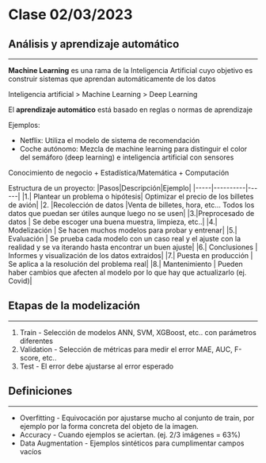 # Clase 02/03/2023
## Análisis y aprendizaje automático
---
**Machine Learning** es una rama de la Inteligencia Artificial cuyo objetivo es construir sistemas que aprendan automáticamente de los datos

Inteligencia artificial > Machine Learning > Deep Learning

El **aprendizaje automático** está basado en reglas o normas de aprendizaje

Ejemplos:

- Netflix: Utiliza el modelo de sistema de recomendación
- Coche autónomo: Mezcla de machine learning para distinguir el color del semáforo (deep learning) e inteligencia artificial con sensores
  
Conocimiento de negocio + Estadística/Matemática + Computación

Estructura de un proyecto:
|Pasos|Descripción|Ejemplo|
|-----|----------|------|
|1.| Plantear un problema o hipótesis| Optimizar el precio de los billetes de avión|
|2. |Recolección de datos |Venta de billetes, hora, etc... Todos los datos que puedan ser útiles aunque luego no se usen|
|3.|Preprocesado de datos | Se debe escoger una buena muestra, limpieza, etc..|
|4.| Modelización | Se hacen muchos modelos para probar y entrenar|
|5.| Evaluación | Se prueba cada modelo con un caso real y el ajuste con la realidad y se va iterando hasta encontrar un buen ajuste|
|6.| Conclusiones | Informes y visualización de los datos extraidos|
|7.| Puesta en producción | Se aplica a la resolución del problema real|
|8.| Mantenimiento | Pueden haber cambios que afecten al modelo por lo que hay que actualizarlo (ej. Covid)|

## Etapas de la modelización
---
1. Train - Selección de modelos ANN, SVM, XGBoost, etc.. con parámetros diferentes
2. Validation - Selección de métricas para medir el error MAE, AUC, F-score, etc.. 
3. Test - El error debe ajustarse al error esperado

## Definiciones
---
- Overfitting - Equivocación por ajustarse mucho al conjunto de train, por ejemplo por la forma concreta del objeto de la imagen.
- Accuracy - Cuando ejemplos se aciertan. (ej. 2/3 imágenes = 63%)
- Data Augmentation - Ejemplos sintéticos para cumplimentar campos vacíos